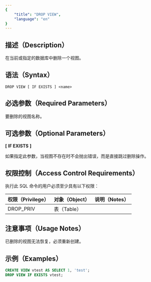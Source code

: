 ```yaml
---
{
    "title": "DROP VIEW",
    "language": "en"
}
---
```


<!--
Licensed to the Apache Software Foundation (ASF) under one
or more contributor license agreements.  See the NOTICE file
distributed with this work for additional information
regarding copyright ownership.  The ASF licenses this file
to you under the Apache License, Version 2.0 (the
"License"); you may not use this file except in compliance
with the License.  You may obtain a copy of the License at

  http://www.apache.org/licenses/LICENSE-2.0

Unless required by applicable law or agreed to in writing,
software distributed under the License is distributed on an
"AS IS" BASIS, WITHOUT WARRANTIES OR CONDITIONS OF ANY
KIND, either express or implied.  See the License for the
specific language governing permissions and limitations
under the License.
-->


## 描述（Description）

在当前或指定的数据库中删除一个视图。

## 语法（Syntax）

```Plain
DROP VIEW [ IF EXISTS ] <name>
```

## 必选参数（Required Parameters）

**<name>**  要删除的视图名称。

## 可选参数（Optional Parameters）

**[** **IF EXISTS** **]**

如果指定此参数，当视图不存在时不会抛出错误，而是直接跳过删除操作。

## 权限控制（Access Control Requirements）

执行此 SQL 命令的用户必须至少具有以下权限：

| 权限（Privilege） | 对象（Object） | 说明（Notes） |
| :---------------- | :------------- | :------------ |
| DROP_PRIV         | 表（Table）    |               |

## 注意事项（Usage Notes）

已删除的视图无法恢复，必须重新创建。

## 示例（Examples）

```SQL
CREATE VIEW vtest AS SELECT 1, 'test';
DROP VIEW IF EXISTS vtest;
```